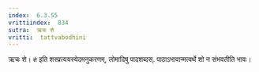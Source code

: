 ```yaml
---
index:  6.3.55
vrittiindex:  834
sutra:  ऋचः शे
vritti:  tattvabodhini 
---
```


ऋचः शे। `शे` इति शस्प्रत्ययस्येदमनुकरणम्, लोमादिषु पादशब्दस्. पाठाऽभावान्मत्वर्थे शो न संभवतीति भावः।

